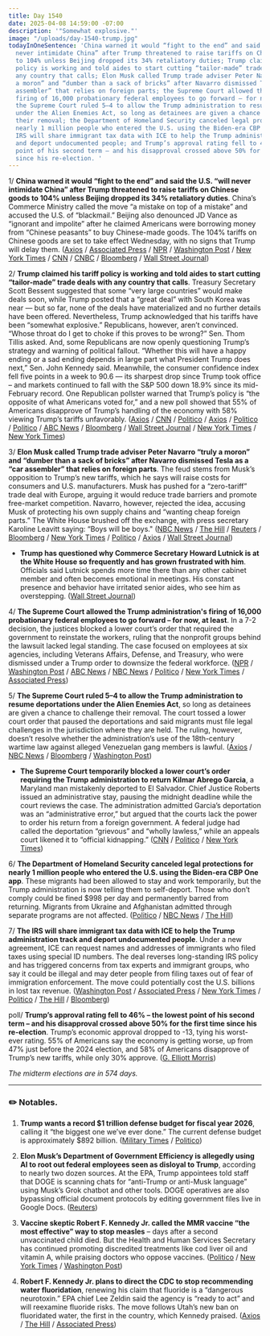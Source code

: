 ```yaml
---
title: Day 1540
date: 2025-04-08 14:59:00 -07:00
description: '"Somewhat explosive."'
image: "/uploads/day-1540-trump.jpg"
todayInOneSentence: 'China warned it would “fight to the end” and said the U.S. “will
  never intimidate China” after Trump threatened to raise tariffs on Chinese goods
  to 104% unless Beijing dropped its 34% retaliatory duties; Trump claimed his tariff
  policy is working and told aides to start cutting “tailor-made” trade deals with
  any country that calls; Elon Musk called Trump trade adviser Peter Navarro “truly
  a moron” and “dumber than a sack of bricks” after Navarro dismissed Tesla as a “car
  assembler” that relies on foreign parts; the Supreme Court allowed the Trump administration''s
  firing of 16,000 probationary federal employees to go forward – for now, at least;
  the Supreme Court ruled 5–4 to allow the Trump administration to resume deportations
  under the Alien Enemies Act, so long as detainees are given a chance to challenge
  their removal; the Department of Homeland Security canceled legal protections for
  nearly 1 million people who entered the U.S. using the Biden-era CBP One app; the
  IRS will share immigrant tax data with ICE to help the Trump administration track
  and deport undocumented people; and Trump’s approval rating fell to 46% – the lowest
  point of his second term – and his disapproval crossed above 50% for the first time
  since his re-election. '
---
```


1/ **China warned it would “fight to the end” and said the U.S. “will never intimidate China” after Trump threatened to raise tariffs on Chinese goods to 104% unless Beijing dropped its 34% retaliatory duties**. China’s Commerce Ministry called the move “a mistake on top of a mistake” and accused the U.S. of “blackmail.” Beijing also denounced JD Vance as “ignorant and impolite” after he claimed Americans were borrowing money from “Chinese peasants” to buy Chinese-made goods. The 104% tariffs on Chinese goods are set to take effect Wednesday, with no signs that Trump will delay them. ([Axios](https://www.axios.com/2025/04/08/trump-tariffs-china-fight-trade-war) / [Associated Press](https://apnews.com/article/china-us-tariffs-trade-trump-b5010acb08114304d8c36267b47eda13) / [NPR](https://www.npr.org/2025/04/07/nx-s1-5355148/china-trump-tariffs-trade-war-retaliation) / [Washington Post](https://www.washingtonpost.com/world/2025/04/07/trump-tariffs-china-asia-europe-markets/) / [New York Times](https://www.nytimes.com/2025/04/08/us/politics/jd-vance-peasants-china.html) / [CNN](https://www.cnn.com/2025/04/08/business/trump-china-tariff/index.html) / [CNBC](https://www.cnbc.com/2025/04/08/china-resolutely-opposes-trumps-50percent-tariff-threat-vows-retaliation.html) / [Bloomberg](https://www.bloomberg.com/news/articles/2025-04-08/trump-says-trade-negotiations-with-south-korea-looking-good) / [Wall Street Journal](https://www.wsj.com/livecoverage/stock-market-trump-tariffs-trade-war-04-08-25/card/china-threatens-to-retaliate-against-trump-s-latest-tariff-warning-DCd4b0kJWvBkn6zUHRmw))

2/ **Trump claimed his tariff policy is working and told aides to start cutting “tailor-made” trade deals with any country that calls**. Treasury Secretary Scott Bessent suggested that some “very large countries” would make deals soon, while Trump posted that a “great deal” with South Korea was near — but so far, none of the deals have materialized and no further details have been offered. Nevertheless, Trump acknowledged that his tariffs have been “somewhat explosive.” Republicans, however, aren’t convinced. “Whose throat do I get to choke if this proves to be wrong?” Sen. Thom Tillis asked. And, some Republicans are now openly questioning Trump’s strategy and warning of political fallout. “Whether this will have a happy ending or a sad ending depends in large part what President Trump does next,” Sen. John Kennedy said. Meanwhile, the consumer confidence index fell five points in a week to 90.6 — its sharpest drop since Trump took office – and markets continued to fall with the S&P 500 down 18.9% since its mid-February record. One Republican pollster warned that Trump’s policy is “the opposite of what Americans voted for,” and a new poll showed that 55% of Americans disapprove of Trump’s handling of the economy with 58% viewing Trump’s tariffs unfavorably. ([Axios](https://www.axios.com/2025/04/08/house-republicans-tariff-bill-trump-don-bacon) / [CNN](https://www.cnn.com/politics/live-news/trump-presidency-administration-news-tariffs-04-08-25) / [Politico](https://www.politico.com/news/2025/04/08/trump-tariffs-trade-deals-032185) / [Axios](https://www.axios.com/2025/04/08/consumer-sentiment-plunge) / [Politico](https://www.politico.com/news/2025/04/08/senate-republicans-nudge-trumps-trade-chief-for-a-tariff-end-game-00278207) / [Politico](https://www.politico.com/news/2025/04/07/trump-politics-tariffs-backlash-republicans-00007065) / [ABC News](https://abcnews.go.com/US/live-updates/trump-tariffs-live-updates-us-stronger-despite-market/?id=120551033) / [Bloomberg](https://www.bloomberg.com/news/articles/2025-04-08/gop-senators-show-unease-on-tariff-war-as-ustr-greer-testifies) / [Wall Street Journal](https://www.wsj.com/livecoverage/stock-market-trump-tariffs-trade-war-04-08-25/card/-we-can-end-up-with-some-good-deals-with-tariff-negotiations-says-bessent-Ml65OJXhxfWi8ruAvpi9) / [New York Times](https://www.nytimes.com/2025/04/07/business/trump-tariffs-stock-markets.html) / [New York Times](https://www.nytimes.com/2025/04/08/us/politics/trump-tariffs-greer.html))

3/ **Elon Musk called Trump trade adviser Peter Navarro “truly a moron” and “dumber than a sack of bricks” after Navarro dismissed Tesla as a “car assembler” that relies on foreign parts**. The feud stems from Musk’s opposition to Trump’s new tariffs, which he says will raise costs for consumers and U.S. manufacturers. Musk has pushed for a “zero-tariff” trade deal with Europe, arguing it would reduce trade barriers and promote free-market competition. Navarro, however, rejected the idea, accusing Musk of protecting his own supply chains and “wanting cheap foreign parts.” The White House brushed off the exchange, with press secretary Karoline Leavitt saying: “Boys will be boys." ([NBC News](https://www.nbcnews.com/politics/economics/elon-musk-calls-trumps-top-trade-adviser-peter-navarro-moron-dumber-sa-rcna200208) / [The Hill](https://thehill.com/business/5235767-elon-musk-trump-tariffs/) / [Reuters](https://www.reuters.com/world/us/trump-adviser-navarro-dismisses-musk-car-assembler-after-tariff-comments-2025-04-07/) / [Bloomberg](https://www.bloomberg.com/news/articles/2025-04-08/musk-calls-navarro-a-moron-as-trump-tariff-spat-gets-messy) / [New York Times](https://www.nytimes.com/2025/04/08/us/politics/musk-navarro-tariffs-fight.html) / [Politico](https://www.politico.com/news/2025/04/08/musk-navarro-fighting-00277994) / [Axios](https://www.axios.com/2025/04/08/musk-navarro-moron-trump-tariffs-trade-war) / [Wall Street Journal](https://www.wsj.com/politics/policy/elon-musk-trump-tariffs-trade-policy-c9e955d6))

* **Trump has questioned why Commerce Secretary Howard Lutnick is at the White House so frequently and has grown frustrated with him**. Officials said Lutnick spends more time there than any other cabinet member and often becomes emotional in meetings. His constant presence and behavior have irritated senior aides, who see him as overstepping. ([Wall Street Journal](https://www.wsj.com/politics/policy/howard-lutnick-trump-trade-agenda-messaging-75d84e01))

4/ **The Supreme Court allowed the Trump administration's firing of 16,000 probationary federal employees to go forward – for now, at least**. In a 7-2 decision, the justices blocked a lower court’s order that required the government to reinstate the workers, ruling that the nonprofit groups behind the lawsuit lacked legal standing. The case focused on employees at six agencies, including Veterans Affairs, Defense, and Treasury, who were dismissed under a Trump order to downsize the federal workforce. ([NPR](https://www.npr.org/2025/04/08/nx-s1-5351799/scotus-probationary-workers) / [Washington Post](https://www.washingtonpost.com/politics/2025/04/08/supreme-court-halts-rehiring-probationary-federal-workers/) / [ABC News](https://abcnews.go.com/Politics/supreme-court-allows-trump-terminate-16000-probationary-federal/story?id=120599910) / [NBC News](https://www.nbcnews.com/politics/supreme-court/supreme-court-pauses-judges-order-reinstate-federal-probationary-worke-rcna197840) / [Politico](https://www.politico.com/news/2025/04/08/trump-federal-workers-firing-supreme-court-00278742) / [New York Times](https://www.nytimes.com/2025/04/08/us/politics/supreme-court-probationary-workers.html) / [Associated Press](https://apnews.com/article/supreme-court-trump-mass-firings-02e218d2b7ee59925ddcb597b6b0a4fe))

5/ **The Supreme Court ruled 5–4 to allow the Trump administration to resume deportations under the Alien Enemies Act**, so long as detainees are given a chance to challenge their removal. The court tossed a lower court order that paused the deportations and said migrants must file legal challenges in the jurisdiction where they are held. The ruling, however, doesn’t resolve whether the administration’s use of the 18th-century wartime law against alleged Venezuelan gang members is lawful. ([Axios](https://www.axios.com/2025/04/07/trump-supreme-court-alien-enemies-act-deportations) / [NBC News](https://www.nbcnews.com/politics/supreme-court/supreme-court-gives-boost-trump-deportation-plans-alien-enemies-act-rcna198585) / [Bloomberg](https://www.bloomberg.com/news/articles/2025-04-07/supreme-court-lets-trump-use-wartime-law-to-deport-venezuelans) / [Washington Post](https://www.washingtonpost.com/politics/2025/04/07/supreme-court-venezuela-gang-alien-enemies-act/))

* **The Supreme Court temporarily blocked a lower court’s order requiring the Trump administration to return Kilmar Abrego Garcia**, a Maryland man mistakenly deported to El Salvador. Chief Justice Roberts issued an administrative stay, pausing the midnight deadline while the court reviews the case. The administration admitted Garcia’s deportation was an “administrative error,” but argued that the courts lack the power to order his return from a foreign government. A federal judge had called the deportation “grievous” and “wholly lawless,” while an appeals court likened it to “official kidnapping.” ([CNN](https://www.cnn.com/2025/04/07/politics/supreme-court-el-salvador-abrego-garcia) / [Politico](https://www.politico.com/news/2025/04/07/abrego-garcia-case-trump-deportation-el-salvador-00276237) / [New York Times](https://www.nytimes.com/2025/04/07/us/politics/supreme-court-wrongly-deported.html))

6/ **The Department of Homeland Security canceled legal protections for nearly 1 million people who entered the U.S. using the Biden-era CBP One app**. These migrants had been allowed to stay and work temporarily, but the Trump administration is now telling them to self-deport. Those who don’t comply could be fined $998 per day and permanently barred from returning. Migrants from Ukraine and Afghanistan admitted through separate programs are not affected. ([Politico](https://www.politico.com/news/2025/04/08/dhs-parole-revoked-app-00007326) / [NBC News](https://www.nbcnews.com/news/latino/trump-admin-revokes-legal-status-migrants-entered-us-biden-era-cbp-one-rcna200177) / [The Hill](https://thehill.com/policy/national-security/5237720-trump-immigration-crackdown-dhs-parole-protections-migrants-biden-cbp-one-app-southern-border/))

7/ **The IRS will share immigrant tax data with ICE to help the Trump administration track and deport undocumented people**. Under a new agreement, ICE can request names and addresses of immigrants who filed taxes using special ID numbers. The deal reverses long-standing IRS policy and has triggered concerns from tax experts and immigrant groups, who say it could be illegal and may deter people from filing taxes out of fear of immigration enforcement. The move could potentially cost the U.S. billions in lost tax revenue. ([Washington Post](https://www.washingtonpost.com/business/2025/04/08/irs-dhs-tax-data-immigrants/) / [Associated Press](https://apnews.com/article/irs-ice-immigration-enforcement-trump-d2ac6f7ac0a1f60e907cd3b52d0db34d) / [New York Times](https://www.nytimes.com/2025/04/08/us/politics/irs-ice-tax-data-deal.html) / [Politico](https://www.politico.com/news/2025/04/08/irs-agrees-to-share-tax-data-with-immigration-authorities-00278548) / [The Hill](https://thehill.com/homenews/administration/5238271-irs-dhs-immigration-enforcement/) / [Bloomberg](https://www.bloomberg.com/news/articles/2025-04-08/irs-agrees-to-share-tax-data-on-immigrants-for-criminal-cases))

poll/ **Trump’s approval rating fell to 46% – the lowest point of his second term – and his disapproval crossed above 50% for the first time since his re-election**. Trump’s economic approval dropped to -13, tying his worst-ever rating. 55% of Americans say the economy is getting worse, up from 47% just before the 2024 election, and 58% of Americans disapprove of Trump’s new tariffs, while only 30% approve. ([G. Elliott Morris](https://www.gelliottmorris.com/p/trump-approval-slides-after-liberation-day-tariffs))

*The midterm elections are in 574 days.*

---

### ✏️ Notables.

1. **Trump wants a record $1 trillion defense budget for fiscal year 2026**, calling it “the biggest one we’ve ever done.” The current defense budget is approximately $892 billion. ([Military Times](https://www.militarytimes.com/news/pentagon-congress/2025/04/08/trump-promises-1-trillion-in-defense-spending-for-next-year/) / [Politico](https://www.politico.com/news/2025/04/07/hegseth-trump-1-trillion-defense-budget-00007147))

2. **Elon Musk’s Department of Government Efficiency is allegedly using AI to root out federal employees seen as disloyal to Trump**, according to nearly two dozen sources. At the EPA, Trump appointees told staff that DOGE is scanning chats for “anti-Trump or anti-Musk language” using Musk’s Grok chatbot and other tools. DOGE operatives are also bypassing official document protocols by editing government files live in Google Docs. ([Reuters](https://www.reuters.com/technology/artificial-intelligence/musks-doge-using-ai-snoop-us-federal-workers-sources-say-2025-04-08/))

3. **Vaccine skeptic Robert F. Kennedy Jr. called the MMR vaccine “the most effective” way to stop measles** – days after a second unvaccinated child died. But the Health and Human Services Secretary has continued promoting discredited treatments like cod liver oil and vitamin A, while praising doctors who oppose vaccines. ([Politico](https://www.politico.com/news/2025/04/06/kennedy-support-measles-vaccine-outbreak-00276021) / [New York Times](https://www.nytimes.com/2025/04/06/health/measles-death-texas.html) / [Washington Post](https://www.washingtonpost.com/health/2025/04/06/measles-texas-death-outbreak-vaccine/))

4. **Robert F. Kennedy Jr. plans to direct the CDC to stop recommending water fluoridation**, renewing his claim that fluoride is a “dangerous neurotoxin.” EPA chief Lee Zeldin said  the agency is “ready to act” and will reexamine fluoride risks. The move follows Utah’s new ban on fluoridated water, the first in the country, which Kennedy praised. ([Axios](https://www.axios.com/local/salt-lake-city/2025/04/07/rfk-epa-zeldin-fluoride-drinking-water-ban) / [The Hill](https://thehill.com/policy/energy-environment/5236857-epa-review-fluoride-health-impacts-drinking-water/) / [Associated Press](https://apnews.com/article/fluoride-cdc-epa-6f4dbc64b5dc511f712a82cd2d252d76))